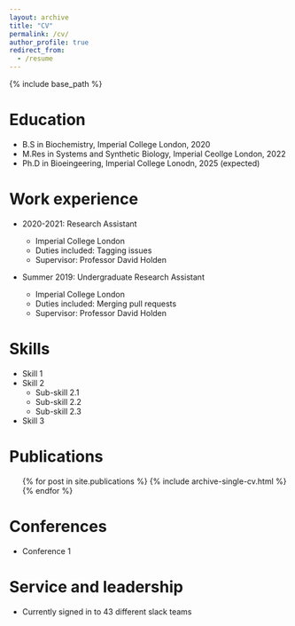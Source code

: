 ```yaml
---
layout: archive
title: "CV"
permalink: /cv/
author_profile: true
redirect_from:
  - /resume
---
```


{% include base_path %}

Education
======
* B.S in Biochemistry, Imperial College London, 2020
* M.Res in Systems and Synthetic Biology, Imperial Ceollge London, 2022
* Ph.D in Bioeingeering, Imperial College Lonodn, 2025 (expected)

Work experience
======
* 2020-2021: Research Assistant
  * Imperial College London
  * Duties included: Tagging issues
  * Supervisor: Professor David Holden

* Summer 2019: Undergraduate Research Assistant
  * Imperial College London
  * Duties included: Merging pull requests
  * Supervisor: Professor David Holden
  
Skills
======
* Skill 1
* Skill 2
  * Sub-skill 2.1
  * Sub-skill 2.2
  * Sub-skill 2.3
* Skill 3

Publications
======
  <ul>{% for post in site.publications %}
    {% include archive-single-cv.html %}
  {% endfor %}</ul>
  
Conferences
======
* Conference 1

  
Service and leadership
======
* Currently signed in to 43 different slack teams
